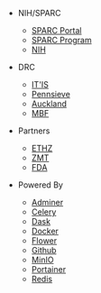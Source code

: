 <!-- _navbar.md  See https://docsify.js.org/#/custom-navbar?id=custom-navbar-->

* NIH/SPARC
  * [SPARC Portal](https://sparc.science/)
  * [SPARC Program](https://commonfund.nih.gov/Sparc/)
  * [NIH](https://www.nih.gov)

* DRC

  * [IT'IS](https://itis.swiss/)
  * [Pennsieve](https://www.Pennsieve.com)
  * [Auckland](https://www.auckland.ac.nz/en.html)
  * [MBF](https://www.mbfbioscience.com/)

* Partners

  * [ETHZ](https://ethz.ch/)
  * [ZMT](https://www.zmt.swiss)
  * [FDA](https://www.fda.gov)

* Powered By

  * [Adminer](https://www.adminer.org/)
  * [Celery](https://docs.celeryproject.org/en/stable/)  
  * [Dask](https://dask.org/)
  * [Docker](https://www.docker.com/)
  * [Flower](https://github.com/mher/flower)
  * [Github](https://github.com/)
  * [MinIO](https://min.io/)
  * [Portainer](https://www.portainer.io/)
  * [Redis](https://redis.io/)

